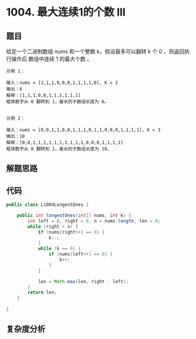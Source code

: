 # 1004. 最大连续1的个数 III

## 题目
给定一个二进制数组 nums 和一个整数 k，假设最多可以翻转 k 个 0 ，则返回执行操作后 数组中连续 1 的最大个数 。


```
示例 1：

输入：nums = [1,1,1,0,0,0,1,1,1,1,0], K = 2
输出：6
解释：[1,1,1,0,0,1,1,1,1,1,1]
粗体数字从 0 翻转到 1，最长的子数组长度为 6。


示例 2：

输入：nums = [0,0,1,1,0,0,1,1,1,0,1,1,0,0,0,1,1,1,1], K = 3
输出：10
解释：[0,0,1,1,1,1,1,1,1,1,1,1,0,0,0,1,1,1,1]
粗体数字从 0 翻转到 1，最长的子数组长度为 10。
```

## 解题思路


## 代码
```java
public class L1004LongestOnes {

    public int longestOnes(int[] nums, int k) {
        int left = 0, right = 0, n = nums.length, len = 0;
        while (right < n) {
            if (nums[right++] == 0) {
                k--;
            }
            while (k == 0) {
                if (nums[left++] == 0) {
                    k++;
                }
            }

            len = Math.max(len, right - left);
        }
        return len;
    }
    
}
```

## 复杂度分析

